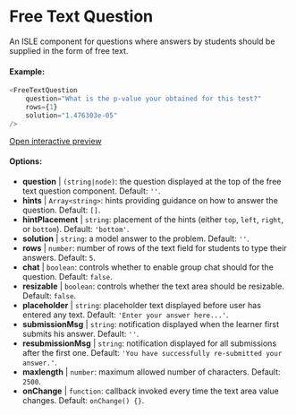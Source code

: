# Free Text Question

An ISLE component for questions where answers by students should be supplied in the form of free text.

#### Example:

``` js
<FreeTextQuestion 
    question="What is the p-value your obtained for this test?" 
    rows={1} 
    solution="1.476303e-05" 
/>
``` 

[Open interactive preview](https://isle.heinz.cmu.edu/components/free-text-question/)

#### Options:

* __question__ | `(string|node)`: the question displayed at the top of the free text question component. Default: `''`.
* __hints__ | `Array<string>`: hints providing guidance on how to answer the question. Default: `[]`.
* __hintPlacement__ | `string`: placement of the hints (either `top`, `left`, `right`, or `bottom`). Default: `'bottom'`.
* __solution__ | `string`: a model answer to the problem. Default: `''`.
* __rows__ | `number`: number of rows of the text field for students to type their answers. Default: `5`.
* __chat__ | `boolean`: controls whether to enable group chat should for the question. Default: `false`.
* __resizable__ | `boolean`: controls whether the text area should be resizable. Default: `false`.
* __placeholder__ | `string`: placeholder text displayed before user has entered any text. Default: `'Enter your answer here...'`.
* __submissionMsg__ | `string`: notification displayed when the learner first submits his answer. Default: `''`.
* __resubmissionMsg__ | `string`: notification displayed for all submissions after the first one. Default: `'You have successfully re-submitted your answer.'`.
* __maxlength__ | `number`: maximum allowed number of characters. Default: `2500`.
* __onChange__ | `function`: callback invoked every time the text area value changes. Default: `onChange() {}`.
